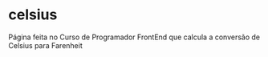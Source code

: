 # celsius
Página feita no Curso de Programador FrontEnd que calcula a conversão de Celsius para Farenheit
